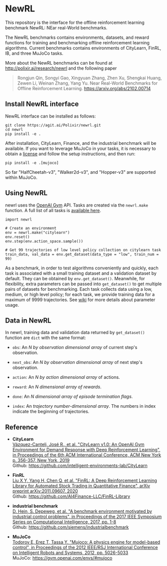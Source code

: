 # NewRL

This repository is the interface for the offline reinforcement learning benchmark NewRL: NEar real-World benchmarks.

The NewRL benchmarks contains environments, datasets, and reward functions for training and benchmarking offline reinforcement learning algorithms. Current benchmarks contains environments of CityLearn, FinRL, IB, and three MuJoCo tasks.

More about the NewRL benchmarks can be found at http://polixir.ai/research/newrl and the following paper

> Rongjun Qin, Songyi Gao, Xingyuan Zhang, Zhen Xu, Shengkai Huang, Zewen Li, Weinan Zhang, Yang Yu. Near Real-World Benchmarks for Offline Reinforcement Learning. https://arxiv.org/abs/2102.00714

## Install NewRL interface

NewRL interface can be installed as follows:

```
git clone https://agit.ai/Polixir/newrl.git
cd newrl
pip install -e .
```

After installation, CityLearn, Finance, and the industrial benchmark will be available. If you want  to leverage MuJoCo in your tasks, it is necessary to obtain a [license](https://www.roboti.us/license.html) and follow the setup instructions, and then run:

```
pip install -e .[mujoco]
```

So far "HalfCheetah-v3", "Walker2d-v3", and "Hopper-v3" are supported within MuJoCo.

## Using NewRL

newrl uses the [OpenAI Gym](https://github.com/openai/gym) API. Tasks are created via the `newrl.make` function. A full list of all tasks is [available here](https://agit.ai/Polixir/newrl/wiki/Tasks).

```
import newrl

# Create an environment
env = newrl.make("citylearn")
env.reset()
env.step(env.action_space.sample())

# Get 99 trajectories of low level policy collection on citylearn task
train_data, val_data = env.get_dataset(data_type = "low", train_num = 99)
```

As a benchmark, in order to test algorithms conveniently and quickly, each task is associated 
with a small training dataset and a validation dataset by default. They can be obtained by 
`env.get_dataset()`. Meanwhile, for flexibility, extra parameters can be passed into `get_dataset()` 
to get multiple pairs of datasets for benchmarking. Each task collects data using a low, medium, 
or high level policy; for each task, we provide training data for a maximum of 9999 trajectories. 
See [wiki](https://agit.ai/Polixir/newrl/wiki/Parameter-usage) for more details about parameter usage.

## Data in NewRL

In newrl, training data and validation data returned by `get_dataset()` function are `dict` with  the same format:

- `obs`: An <i> N by observation dimensional array </i> of current step's observation.

- `next_obs`: An <i> N by observation dimensional array </i> of next step's observation.

- `action`: An <i> N by action dimensional array </i> of actions.

- `reward`: An <i> N dimensional array of rewards</i>.

- `done`: An <i> N dimensional array of episode termination flags</i>.

- `index`: An <i> trajectory number-dimensional array</i>. 
  The numbers in index indicate the beginning of trajectories.

## Reference

- <b>CityLearn</b> <br>
  [Vázquez-Canteli, José R., et al. "CityLearn v1.0: An OpenAI Gym Environment for Demand Response with Deep Reinforcement Learning", in Proceedings of the 6th ACM International Conference, ACM New York p. 356-357, New York, 2019](https://dl.acm.org/doi/10.1145/3360322.3360998) <br>
  Github: https://github.com/intelligent-environments-lab/CityLearn

- <b>FinRL</b> <br>
  [Liu X Y, Yang H, Chen Q, et al. "FinRL: A Deep Reinforcement Learning Library for Automated Stock Trading in Quantitative Finance", arXiv preprint arXiv:2011.09607, 2020](https://arxiv.org/abs/2011.09607) <br>
  Github: https://github.com/AI4Finance-LLC/FinRL-Library

- <b>industrial benchmark</b> <br>
  [D. Hein, S. Depeweg, et al. "A benchmark environment motivated by industrial control problems", in Proceedings of the 2017 IEEE Symposium Series on Computational Intelligence, 2017, pp. 1-8](https://arxiv.org/abs/1709.09480) <br>
  Github: https://github.com/siemens/industrialbenchmark

- <b>MuJoCo</b> <br>
  [Todorov E, Erez T, Tassa Y. "Mujoco: A physics engine for model-based control", in Proceedings of the 2012 IEEE/RSJ International Conference on Intelligent Robots and Systems, 2012, pp. 5026-5033](https://ieeexplore.ieee.org/abstract/document/6386109) <br>
  MuJoCo: https://gym.openai.com/envs/#mujoco